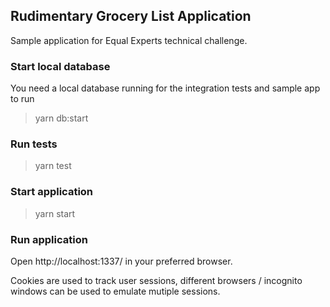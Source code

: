 ## Rudimentary Grocery List Application

Sample application for Equal Experts technical challenge.

### Start local database
You need a local database running for the integration tests and sample app to run
> yarn db:start

### Run tests
> yarn test


### Start application
> yarn start


### Run application
Open http://localhost:1337/ in your preferred browser. 

Cookies are used to track user sessions, different browsers / incognito windows can be used to emulate mutiple sessions.
